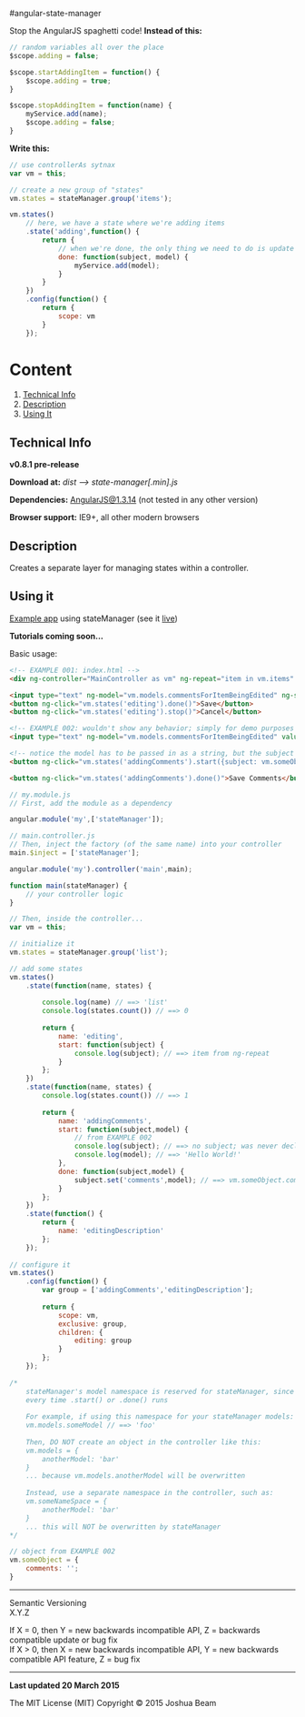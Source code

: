 #angular-state-manager

Stop the AngularJS spaghetti code! **Instead of this:**

```javascript
// random variables all over the place
$scope.adding = false;

$scope.startAddingItem = function() {
	$scope.adding = true;
}

$scope.stopAddingItem = function(name) {
	myService.add(name);
	$scope.adding = false;
}
```

**Write this:**
```javascript
// use controllerAs sytnax
var vm = this;

// create a new group of "states"
vm.states = stateManager.group('items');

vm.states()
	// here, we have a state where we're adding items
	.state('adding',function() {
		return {
			// when we're done, the only thing we need to do is update myService
			done: function(subject, model) {
				myService.add(model);
			}
		}
	})
	.config(function() {
		return {
			scope: vm
		}
	});
```

# Content

1. <a href="#technical-info">Technical Info</a>
2. <a href="#description">Description</a>
3. <a href="#using-it">Using It</a>

## Technical Info

**v0.8.1 pre-release**

**Download at:** *dist --> state-manager[.min].js*

**Dependencies:** AngularJS@1.3.14 (not tested in any other version)

**Browser support:** IE9+, all other modern browsers

## Description

Creates a separate layer for managing states within a controller.

## Using it

<a href="https://github.com/joshbeam/Basket">Example app</a> using stateManager (see it <a href="http://joshbeam.github.io/Basket">live</a>)

**Tutorials coming soon...**

Basic usage:
```html
<!-- EXAMPLE 001: index.html -->
<div ng-controller="MainController as vm" ng-repeat="item in vm.items" ng-click="vm.states('editing').start({model: item})">{{item.name}}</div>

<input type="text" ng-model="vm.models.commentsForItemBeingEdited" ng-show="vm.states('editing').isActive()">
<button ng-click="vm.states('editing').done()">Save</button>
<button ng-click="vm.states('editing').stop()">Cancel</button>

<!-- EXAMPLE 002: wouldn't show any behavior; simply for demo purposes on how to bind a scope's model to the stateManager -->
<input type="text" ng-model="vm.models.commentsForItemBeingEdited" value="Hello World!" />

<!-- notice the model has to be passed in as a string, but the subject is an actual scope object -->
<button ng-click="vm.states('addingComments').start({subject: vm.someObject, model:'vm.models.commentsForItemBeingEdited'})">Start</button>

<button ng-click="vm.states('addingComments').done()">Save Comments</button>
```

```javascript
// my.module.js
// First, add the module as a dependency

angular.module('my',['stateManager']);

// main.controller.js
// Then, inject the factory (of the same name) into your controller
main.$inject = ['stateManager'];

angular.module('my').controller('main',main);

function main(stateManager) {
	// your controller logic
}

// Then, inside the controller...
var vm = this;

// initialize it
vm.states = stateManager.group('list');

// add some states
vm.states()
	.state(function(name, states) {
	
		console.log(name) // ==> 'list'
		console.log(states.count()) // ==> 0
		
		return {
			name: 'editing',
			start: function(subject) {
				console.log(subject); // ==> item from ng-repeat
			}		
		};
	})
	.state(function(name, states) {
		console.log(states.count()) // ==> 1
		
		return {
			name: 'addingComments',
			start: function(subject,model) {
				// from EXAMPLE 002
				console.log(subject); // ==> no subject; was never declared in the start function up top
				console.log(model); // ==> 'Hello World!'
			},
			done: function(subject,model) {
				subject.set('comments',model); // ==> vm.someObject.comments = 'Hello World!'
			}		
		};
	})
	.state(function() {
		return {
			name: 'editingDescription'
		};
	});
	
// configure it
vm.states()
	.config(function() {
		var group = ['addingComments','editingDescription'];
		
		return {
			scope: vm,
			exclusive: group,
			children: {
				editing: group
			}
		};
	});
	
/*
	stateManager's model namespace is reserved for stateManager, since it 're-builds' models
	every time .start() or .done() runs
	
	For example, if using this namespace for your stateManager models:
	vm.models.someModel // ==> 'foo'
	
	Then, DO NOT create an object in the controller like this:
	vm.models = {
		anotherModel: 'bar'
	}
	... because vm.models.anotherModel will be overwritten
	
	Instead, use a separate namespace in the controller, such as:
	vm.someNameSpace = {
		anotherModel: 'bar'
	}
	... this will NOT be overwritten by stateManager
*/

// object from EXAMPLE 002
vm.someObject = {
	comments: '';
}
```

<hr>

Semantic Versioning<br>
X.Y.Z

If X = 0, then Y = new backwards incompatible API, Z = backwards compatible update or bug fix<br>
If X > 0, then X = new backwards incompatible API, Y = new backwards compatible API feature, Z = bug fix

<hr>

**Last updated 20 March 2015**

The MIT License (MIT) Copyright &copy; 2015 Joshua Beam